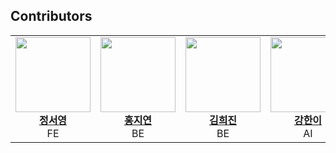 ## Contributors

<table>
    <tr height="160px">
                <td align="center" width="150px"><a href="https://github.com/SSEO5"><img height="120px" width="120px" src="https://avatars.githubusercontent.com/u/97823296?v=4"/></a><br /><a href="https://github.com/SSEO5"><strong>정서영</strong></a><br />FE</td>
        <td align="center" width="150px"><a href="https://github.com/chulsu0012"><img height="120px" width="120px" src="https://avatars.githubusercontent.com/u/81545875?v=4"/></a><br/><a href="https://github.com/chulsu0012"><strong>홍지연</strong></a><br />BE</td>
                <td align="center" width="150px"><a href="https://github.com/wiishj"><img height="120px" width="120px" src="https://avatars.githubusercontent.com/u/79927765?v=4"/></a><br /><a href="https://github.com/wiishj"><strong>김희진</strong></a><br />BE</td>
        <td align="center" width="150px"><a href="https://github.com/dndbsl"><img height="120px" width="120px" src="https://avatars.githubusercontent.com/u/79926663?v=4"/></a><br/><a href="https://github.com/dndbsl"><strong>강한이</strong></a><br />AI</td>
        <td align="center" width="150px"><a href="https://github.com/gorapang"><img height="120px" width="120px" src="https://avatars.githubusercontent.com/u/107031994?v=4"/></a><br /><a href="https://github.com/gorapang"><strong>박정주</strong></a><br />AI</td>
    </tr>
</table>

